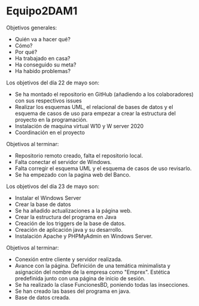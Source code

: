 # Equipo2DAM1
Objetivos generales:
- Quién va a hacer qué?
- Cómo?
- Por qué?
- Ha trabajado en casa?
- Ha conseguido su meta?
- Ha habido problemas?

Los objetivos del día 22 de mayo son:
- Se ha montado el repositorio en GitHub (añadiendo a los colaboradores) con sus respectivos issues
- Realizar los esquemas UML, el relacional de bases de datos y el esquema de casos de uso para empezar a crear la estructura del proyecto en la programación.
- Instalación de maquina virtual W10 y W server 2020
- Coordinación en el proyecto
 
Objetivos al terminar:
- Repositorio remoto creado, falta el repositorio local.
- Falta conectar el servidor de Windows.
- Falta corregir el esquema UML y el esquema de casos de uso revisarlo.
- Se ha empezado con la pagina web del Banco.

Los objetivos del día 23 de mayo son:
- Instalar el Windows Server
- Crear la base de datos
- Se ha añadido actualizaciones a la página web.
- Crear la estructura del programa en Java
- Creación de los triggers de la base de datos.
- Creación de aplicación java y su desarrollo.
- Instalación Apache y PHPMyAdmin en Windows Server.
 
Objetivos al terminar:
- Conexión entre cliente y servidor realizada.
- Avance con la página. Definición de una temática minimalista y asignación del nombre de la empresa como "Emprex". Estética predefinida junto con una página de inicio de sesión.
- Se ha realizado la clase FuncionesBD, poniendo todas las insecciones.
- Se han creado las bases del programa en java.
- Base de datos creada.








